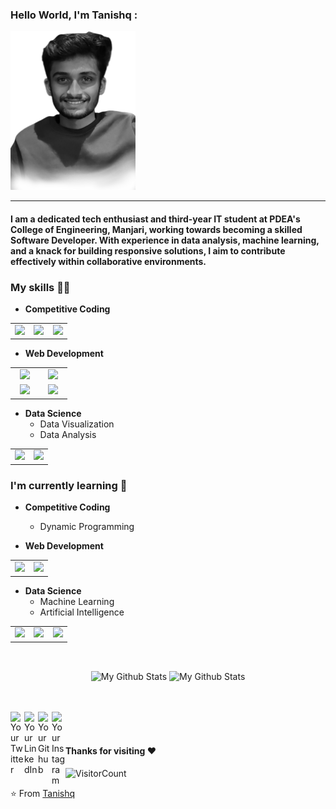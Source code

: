 ### Hello World, I'm Tanishq :
<img alt="GIF" src="Main.jpg" width=200/>

-----
#### I am a dedicated tech enthusiast and third-year IT student at PDEA's College of Engineering, Manjari, working towards becoming a skilled Software Developer. With experience in data analysis, machine learning, and a knack for building responsive solutions, I aim to contribute effectively within collaborative environments.

### My skills :man_technologist:
- **Competitive Coding**
<table>
<tbody>
 <tr>
<td align="center" width="33%">
<img height=60px src="https://www.vectorlogo.zone/logos/python/python-ar21.svg"> 
</td>

<td align="center" width="33%">
<img height=60px src="https://www.vectorlogo.zone/logos/java/java-ar21.svg"> 
</td>
<td align="center" width="33%">
<img height=60px src="leetcode.jpeg"> 
</td>
</tr>
</tbody>
</table>

- **Web Development**
<table>
<tbody>
 <tr>

<td align="center" width="33%">
<img height=60px src="https://www.vectorlogo.zone/logos/mysql/mysql-official.svg"> 
</td>

<td align="center" width="33%">
<img height=100px src="https://www.vectorlogo.zone/logos/javascript/javascript-ar21.svg"> 
</td>
</tr>
<tr>
<td align="center" width="33%">
<img height=100px src="https://www.vectorlogo.zone/logos/nodejs/nodejs-ar21.svg"> 
</td>
<td align="center" width="33%">
<img height=100px src="https://www.vectorlogo.zone/logos/w3_html5/w3_html5-ar21.svg"> 
</td>
</tr>
</tbody>
</table>

- **Data Science**
  - Data Visualization
  - Data Analysis
<table>
<tbody>
 <tr>
<td align="center" width="50%">
<img height=60px src="https://www.vectorlogo.zone/logos/python/python-ar21.svg"> 
</td>

<td align="center" width="50%">
<img height=60px src="https://www.vectorlogo.zone/logos/r-project/r-project-icon.svg"> 
</td>
</tr>
</tbody>
</table>

### I'm currently learning :open_book:
- **Competitive Coding**
    - Dynamic Programming
    
- **Web Development**
<table>
<tbody>
 <tr>
<td align="center" width="50%">
<img height=60px src="https://www.vectorlogo.zone/logos/getbootstrap/getbootstrap-ar21.svg"> 
</td>
<td align="center" width="50%">
<img height=60px src="https://www.vectorlogo.zone/logos/reactjs/reactjs-ar21.svg"> 
</td>
</tr>
</tbody>
</table>

 - **Data Science**
   - Machine Learning
   - Artificial Intelligence
  
  <table>
<tbody>
 <tr>

<td align="center" width="33%">
<img height=60px src="https://www.vectorlogo.zone/logos/pytorch/pytorch-ar21.svg"> 
</td>
  <td align="center" width="33%">
<img height=60px src="https://www.vectorlogo.zone/logos/usepanda/usepanda-ar21.svg"> 
</td>
  <td align="center" width="33%">
<img height=60px src="https://www.vectorlogo.zone/logos/numpy/numpy-ar21.svg"> 
</td>
</tr>
</tbody>
</table>
    
<br>
<p align="center">
<img align="center" src="https://github-readme-stats.vercel.app/api/top-langs/?username=tanishqk26&layout=compact&theme=radical" alt="My Github Stats">
<img align="center" src="https://github-readme-stats.vercel.app/api?username=tanishqk26&&show_icons=true&theme=radical&count_private=true&include_all_commits=true" alt="My Github Stats">
</p>

<br> <br>
<a href="https://x.com/tanishqk26">
  <img align="left" alt="Your Twitter" width="22px" src="https://cdn.jsdelivr.net/npm/simple-icons@v3/icons/twitter.svg" />
</a>
<a href="https://www.linkedin.com/in/tanishq-kokane-7611801b4/">
  <img align="left" alt="Your LinkedIn" width="22px" src="https://cdn.jsdelivr.net/npm/simple-icons@v3/icons/linkedin.svg" />
</a>
<a href="https://github.com/tanishqk26">
  <img align="left" alt="Your Github" width="22px" src="https://cdn.jsdelivr.net/npm/simple-icons@v3/icons/github.svg" />
</a>
<a href="https://www.instagram.com/tanishq.k26/">
  <img align="left" alt="Your Instagram" width="22px" src="https://cdn.jsdelivr.net/npm/simple-icons@v3/icons/instagram.svg" />
</a>
<br><br>

#### Thanks for visiting :heart:
![VisitorCount](https://profile-counter.glitch.me/tanishqk26/count.svg)

⭐️ From [Tanishq](https://github.com/tanishqk26)
